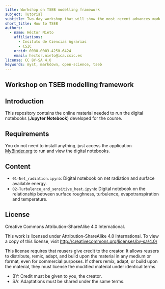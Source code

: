 ```yaml
---
title: Workshop on TSEB modelling framework
subject: Tutorial
subtitle: Two-day workshop that will show the most recent advances made in TSEB modelling framework as well as pyTSEB code structure and syntaxis.
short_title: How to TSEB
authors:
  - name: Héctor Nieto
    affiliations:
      - Insituto de Ciencias Agrarias
      - CSIC
    orcid: 0000-0003-4250-6424
    email: hector.nieto@ica.csic.es
license: CC BY-SA 4.0
keywords: myst, markdown, open-science, tseb
---
```


## Workshop on TSEB modelling framework

## Introduction
This repository contains the online material needed to run the digital notebooks (**Jupyter Notebook**) developed for the course.

## Requirements
You do not need to install anything, just access the application [MyBinder.org](https://mybinder.org/v2/gh/hectornieto/Curso-WUE/HEAD) to run and view the digital notebooks.

## Content
* `01-Net_radiation.ipynb`: Digital notebook on net radiation and surface available energy.
* `02-Turbulence_and_sensitive_heat.ipynb`: Digital notebook on the relationship between surface roughness, turbulence, evapotranspiration and temperature.


## License
Creative Commons Attribution-ShareAlike 4.0 International.

This work is licensed under Attribution-ShareAlike 4.0 International. To view a copy of this license, visit http://creativecommons.org/licenses/by-sa/4.0/

This license requires that reusers give credit to the creator. It allows reusers to distribute, remix, adapt, and build upon the material in any medium or format, even for commercial purposes. If others remix, adapt, or build upon the material, they must license the modified material under identical terms.

  - BY: Credit must be given to you, the creator.
  - SA: Adaptations must be shared under the same terms. 

